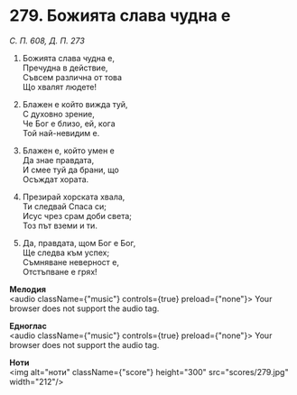 # 279. Божията слава чудна е  

*С. П. 608, Д. П. 273*  

1. Божията слава чудна е,  
Пречудна в действие,  
Съвсем различна от това  
Що хвалят людете!  

2. Блажен е който вижда туй,  
С духовно зрение,  
Че Бог е близо, ей, кога  
Той най-невидим е.  

3. Блажен е, който умен е  
Да знае правдата,  
И смее туй да брани, що  
Осъждат хората.  

4. Презирай хорската хвала,  
Ти следвай Спаса си;  
Исус чрез срам доби света;  
Тоз път вземи и ти.  

5. Да, правдата, щом Бог е Бог,  
Ще следва към успех;  
Съмняване неверност е,  
Отстъпване е грях!  

__Мелодия__  
<audio className={"music"} controls={true} preload={"none"}><source src="mp3/279.mp3" type="audio/mpeg"/>
Your browser does not support the audio tag.
</audio>  

__Едноглас__  
<audio className={"music"} controls={true} preload={"none"}><source src="transp/279.mp3" type="audio/mpeg"/>
Your browser does not support the audio tag.
</audio>  

__Ноти__  
<img alt="ноти" className={"score"} height="300" src="scores/279.jpg" width="212"/>

